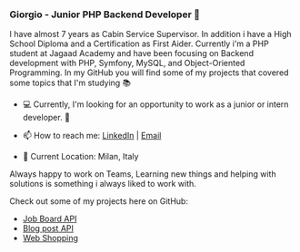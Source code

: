 ### Giorgio - Junior PHP Backend Developer 👋

I have almost 7 years as Cabin Service Supervisor. In addition i have a High School Diploma and a Certification as First Aider. Currently i'm a PHP student at Jagaad Academy and have been focusing on Backend development with PHP, Symfony, MySQL, and Object-Oriented Programming. In my GitHub you will find some of my projects that covered some topics that I'm studying :books:


- :computer: Currently, I'm looking for an opportunity to work as a junior or intern developer. :elephant:

- 📫 How to reach me: [LinkedIn](https://www.linkedin.com/in/giorgio-selmi-704223107/) | [Email](mailto:selmi.giorgio@gmail.com)

- :round_pushpin: Current Location: Milan, Italy

Always happy to work on Teams, Learning new things and helping with solutions is something i always liked to work with. 


Check out some of my projects here on GitHub:

- <a href="https://github.com/Giorgio163/job-board-api">Job Board API</a>
- <a href="https://github.com/Giorgio163/api-blog-posts">Blog post API</a>
- <a href="https://github.com/Giorgio163/web-shopping">Web Shopping</a>
